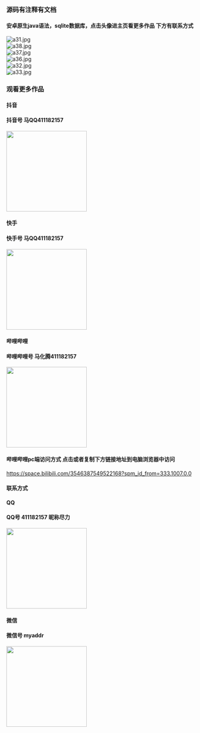 ### 源码有注释有文档

#### 安卓原生java语法，sqlite数据库，点击头像进主页看更多作品 下方有联系方式
 <img src='https://img.alicdn.com/imgextra/i4/1658540494/O1CN01gLXau91FWIZzeQkcR_!!1658540494.jpg' alt='a31.jpg' /></br> 
 <img src='https://img.alicdn.com/imgextra/i3/1658540494/O1CN01fHDN5E1FWIa3n5N42_!!1658540494.jpg' alt='a38.jpg' /></br> 
 <img src='https://img.alicdn.com/imgextra/i3/1658540494/O1CN01teVXfS1FWIa4tqHGh_!!1658540494.jpg' alt='a37.jpg' /></br> 
 <img src='https://img.alicdn.com/imgextra/i4/1658540494/O1CN01sp86bD1FWIa6hRIBo_!!1658540494.jpg' alt='a36.jpg' /></br> 
 <img src='https://img.alicdn.com/imgextra/i4/1658540494/O1CN01saGXDm1FWIa5Ixnbk_!!1658540494.jpg' alt='a32.jpg' /></br> 
 <img src='https://img.alicdn.com/imgextra/i2/1658540494/O1CN01RnSnAQ1FWIa3n3pR2_!!1658540494.jpg' alt='a33.jpg' /></br>
### 观看更多作品

#### 抖音
#### 抖音号  马QQ411182157
<img src="https://gitee.com/QQ411182157/mingpian/raw/master/douyin.png" width="210px">

#### 快手
#### 快手号  马QQ411182157

<img src="https://gitee.com/QQ411182157/mingpian/raw/master/kuaishou.jpg" width="210px">

#### 哔哩哔哩
#### 哔哩哔哩号  马化腾411182157

<img src="https://gitee.com/QQ411182157/mingpian/raw/master/bili.png" width="210px">

#### 哔哩哔哩pc端访问方式 点击或者复制下方链接地址到电脑浏览器中访问

https://space.bilibili.com/3546387549522168?spm_id_from=333.1007.0.0


#### 联系方式
#### QQ
#### QQ号 411182157 昵称尽力

<img src="https://gitee.com/QQ411182157/mingpian/raw/master/qq.jpg" width="210px">

#### 微信
#### 微信号 myaddr

<img src="https://gitee.com/QQ411182157/mingpian/raw/master/weixin.png" width="210px">
